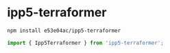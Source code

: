 # ipp5-terraformer

~~~~~ sh
npm install e53e04ac/ipp5-terraformer
~~~~~

~~~~~ mjs
import { Ipp5Terraformer } from 'ipp5-terraformer';
~~~~~
